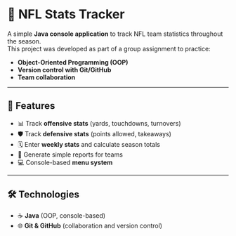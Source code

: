 # 🏈 NFL Stats Tracker

A simple **Java console application** to track NFL team statistics throughout the season.  
This project was developed as part of a group assignment to practice:
- **Object-Oriented Programming (OOP)**
- **Version control with Git/GitHub**
- **Team collaboration**

---

## 📌 Features
- 📊 Track **offensive stats** (yards, touchdowns, turnovers)
- 🛡️ Track **defensive stats** (points allowed, takeaways)
- 🗓️ Enter **weekly stats** and calculate season totals
- 📑 Generate simple reports for teams
- 💻 Console-based **menu system**

---

## 🛠️ Technologies
- ☕ **Java** (OOP, console-based)
- 🌐 **Git & GitHub** (collaboration and version control)  
